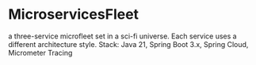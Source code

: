 # MicroservicesFleet
a three-service microfleet set in a sci-fi universe. Each service uses a different architecture style. Stack: Java 21, Spring Boot 3.x, Spring Cloud, Micrometer Tracing
